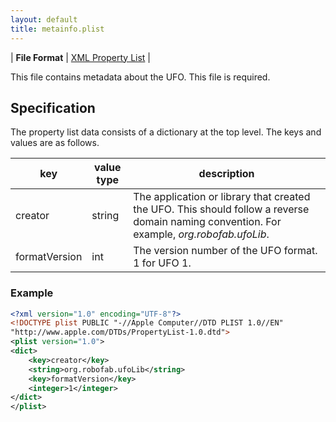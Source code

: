 ```yaml
---
layout: default
title: metainfo.plist
---
```


| **File Format** | [XML Property List](http://www.apple.com/DTDs/PropertyList-1.0.dtd) |

This file contains metadata about the UFO. This file is required.

## Specification

The property list data consists of a dictionary at the top level. The keys and values are as follows.

| key            | value type   | description |
|----------------|--------------|-------------|
| creator        | string       | The application or library that created the UFO. This should follow a reverse domain naming convention. For example, _org.robofab.ufoLib_. |
| formatVersion  | int          | The version number of the UFO format. 1 for UFO 1. |

### Example

```xml
<?xml version="1.0" encoding="UTF-8"?>
<!DOCTYPE plist PUBLIC "-//Apple Computer//DTD PLIST 1.0//EN"
"http://www.apple.com/DTDs/PropertyList-1.0.dtd">
<plist version="1.0">
<dict>
    <key>creator</key>
    <string>org.robofab.ufoLib</string>
    <key>formatVersion</key>
    <integer>1</integer>
</dict>
</plist>
```

